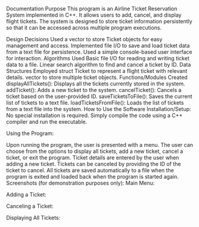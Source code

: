 Documentation
Purpose
This program is an Airline Ticket Reservation System implemented in C++. It allows users to add, cancel, and display flight tickets. The system is designed to store ticket information persistently so that it can be accessed across multiple program executions.

Design Decisions
Used a vector to store Ticket objects for easy management and access.
Implemented file I/O to save and load ticket data from a text file for persistence.
Used a simple console-based user interface for interaction.
Algorithms Used
Basic file I/O for reading and writing ticket data to a file.
Linear search algorithm to find and cancel a ticket by ID.
Data Structures Employed
struct Ticket to represent a flight ticket with relevant details.
vector<Ticket> to store multiple ticket objects.
Functions/Modules Created
displayAllTickets(): Displays all the tickets currently stored in the system.
addTicket(): Adds a new ticket to the system.
cancelTicket(): Cancels a ticket based on the user-provided ID.
saveTicketsToFile(): Saves the current list of tickets to a text file.
loadTicketsFromFile(): Loads the list of tickets from a text file into the system.
How to Use the Software
Installation/Setup: No special installation is required. Simply compile the code using a C++ compiler and run the executable.

Using the Program:

Upon running the program, the user is presented with a menu.
The user can choose from the options to display all tickets, add a new ticket, cancel a ticket, or exit the program.
Ticket details are entered by the user when adding a new ticket.
Tickets can be canceled by providing the ID of the ticket to cancel.
All tickets are saved automatically to a file when the program is exited and loaded back when the program is started again.
Screenshots (for demonstration purposes only):
Main Menu:

Adding a Ticket:

Canceling a Ticket:

Displaying All Tickets:
